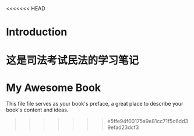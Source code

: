 <<<<<<< HEAD
# Introduction

这是司法考试民法的学习笔记
=======
My Awesome Book
=======

This file file serves as your book's preface, a great place to describe your book's content and ideas.
>>>>>>> e5ffe94f00175a9e81cc71f5c6dd39efad23dcf3

